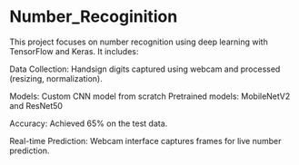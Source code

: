 # Number_Recoginition
This project focuses on number recognition using deep learning with TensorFlow and Keras. It includes:

Data Collection: Handsign digits captured using webcam and processed (resizing, normalization).

Models:
Custom CNN model from scratch
Pretrained models: MobileNetV2 and ResNet50

Accuracy: Achieved 65% on the test data.

Real-time Prediction: Webcam interface captures frames for live number prediction.

